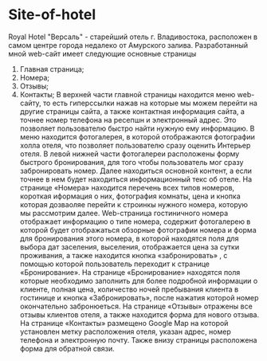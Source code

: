 # Site-of-hotel
Royal Hotel
"Версаль" - старейший отель г. Владивостока, расположен в самом центре города недалеко от Амурского залива.
Разработанный мной web-сайт имеет следующие основные страницы
1. Главная страница;
2. Номера;
3. Отзывы;
4. Контакты;
В верхней части главной страницы находится меню web-сайтy, то есть гиперссылки нажав на которые мы можем перейти на другие страницы сайта, а также контактная информация сайта, а точнее номер телефона на ресепшн и электронный адрес. Это позволяет пользователю быстро найти нужную ему информацию.
В меню находится фотогалерея, в которой отображаются фотографии холла отеля, что позволяет пользователю сразу оценить Интерьер отеля. В левой нижней части фотогалереи расположены форму быстрого бронирования, для того чтобы пользователь мог сразу забронировать номер.
Далее находиться основной контент, а если точнее в нем будет находиться информационный текс об отеле.
На странице «Номера» находится перечень всех типов номеров, короткая иформация о них, фотография комнаты, цена и кнопка которая дозваоляе перейти к строинкы нужного номера, которую мы рассмотрим далее.
Web-страница гостиничного номера отображает информацию о типе номера, содержит фотогалерею в которой будет отображаться обзорные фотографии номера и форма для бронирования этого номера, в которой находятся поля для выбора дат заселения, выселения, отображается цена за сутки проживания, а также находится кнопка «забронировать» , с помощью которой пользователь переходит к странице «Бронирование».
На странице «Бронирование» находятся поля которые необходимо заполнить для более подробной информации о клиенте, полная цена, количество ночей пребывания клиента в гостинице и кнопка «Забронировать», после нажатия которой номер окончательно забронюеться.
На странице «Отзывы» отражены все отзывы клиентов отеля, а также находится форма для нового отзыва.
На странице «Контакты» размещено Google Map на которой установлен метку расположения отеля, указан адрес, номер телефона и электронную почту. Также внизу страницы расположена форма для обратной связи.
